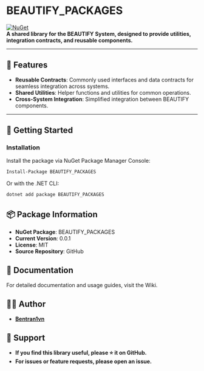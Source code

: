 # BEAUTIFY_PACKAGES

[![NuGet](https://img.shields.io/nuget/v/https://www.nuget.org/packages/BEAUTIFY_PACKAGES.SHARE)](https://www.nuget.org/packages/BEAUTIFY_PACKAGES.SHARE)  
**A shared library for the BEAUTIFY System, designed to provide utilities, integration contracts, and reusable components.**

---

## 🔧 Features

- **Reusable Contracts**: Commonly used interfaces and data contracts for seamless integration across systems.
- **Shared Utilities**: Helper functions and utilities for common operations.
- **Cross-System Integration**: Simplified integration between BEAUTIFY components.

---

## 🚀 Getting Started

### **Installation**

Install the package via NuGet Package Manager Console:

```bash
Install-Package BEAUTIFY_PACKAGES
```

Or with the .NET CLI:
```bash
dotnet add package BEAUTIFY_PACKAGES
```

## 📦 Package Information
- **NuGet Package**: BEAUTIFY_PACKAGES
- **Current Version**: 0.0.1
- **License**: MIT
- **Source Repository**: GitHub

## 📜 Documentation
For detailed documentation and usage guides, visit the Wiki.

## 🧑‍💻 Author
- **[Bentran1vn](https://github.com/bentran1vn)**

## 🌟 Support

- **If you find this library useful, please ⭐ it on GitHub.**
- **For issues or feature requests, please open an issue.**